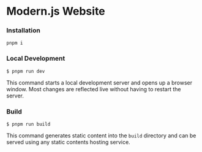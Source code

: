 # Modern.js Website

### Installation

```
pnpm i
```

### Local Development

```
$ pnpm run dev
```

This command starts a local development server and opens up a browser window. Most changes are reflected live without having to restart the server.

### Build

```
$ pnpm run build
```

This command generates static content into the `build` directory and can be served using any static contents hosting service.
